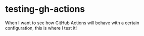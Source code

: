 # testing-gh-actions

When I want to see how GitHub Actions will behave with a certain configuration, this is where I test it!

<!-- blah -->
